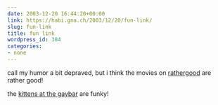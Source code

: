```yaml
---
date: 2003-12-20 16:44:20+00:00
link: https://habi.gna.ch/2003/12/20/fun-link/
slug: fun-link
title: fun link
wordpress_id: 384
categories:
- none
---
```


call my humor a bit depraved, but i think the movies on [rathergood](http://www.rathergood.com/) are rather good!

the [kittens at the gaybar](http://www.rathergood.com/gaybar/) are funky!
